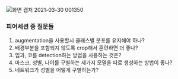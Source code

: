 ![화면 캡처 2021-03-30 001350](https://user-images.githubusercontent.com/28282381/112858471-dc70e580-90ec-11eb-92a2-53d44233a24c.png)




### 피어세션 중 질문들

1. augmentation을 사용할시 클래스별 분포를 유지해야 하나?
2. 배경부분을 포함되지 않도록 crop해서 훈련하면 더 좋나?
3. 입과, 코를 detection하는 방법을 사용하는 것은?
4. 마스크, 성별, 나이를 구별하는 세가지 모델을 따로 생성하는 방법이 좋나?
5. 네트워크가 성별을 어떻게 구별하는가?
